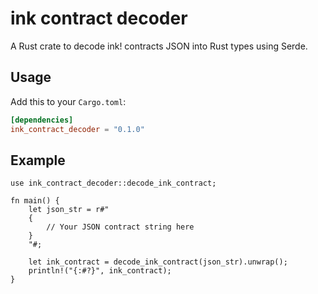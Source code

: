 # ink contract decoder

A Rust crate to decode ink! contracts JSON into Rust types using Serde.

## Usage

Add this to your `Cargo.toml`:

```toml
[dependencies]
ink_contract_decoder = "0.1.0"
```

## Example

```
use ink_contract_decoder::decode_ink_contract;

fn main() {
    let json_str = r#"
    {
        // Your JSON contract string here
    }
    "#;

    let ink_contract = decode_ink_contract(json_str).unwrap();
    println!("{:#?}", ink_contract);
}
```
